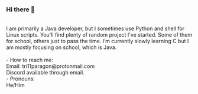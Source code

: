 ### Hi there 👋 <br>
<br>
I am primarily a Java developer, but I sometimes use Python and shell for Linux scripts. You'll find plenty of random project I've started. Some of them for school, others just to pass the time. I’m currently slowly learning C but I am mostly focusing on school, which is Java. <br>
<br>
- How to reach me: <br>
	Email: tri11paragon@protonmail.com <br>
	Discord available through email. <br>
- Pronouns: <br>
	He/Him <br>

